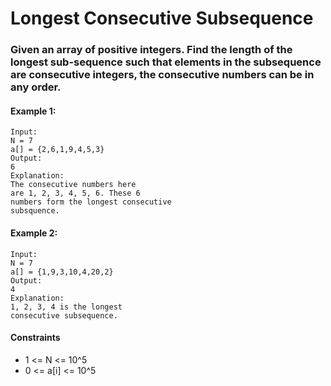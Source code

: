 # Longest Consecutive Subsequence

### Given an array of positive integers. Find the length of the longest sub-sequence such that elements in the subsequence are consecutive integers, the consecutive numbers can be in any order.

#### Example 1:

    Input:
    N = 7
    a[] = {2,6,1,9,4,5,3}
    Output:
    6
    Explanation:
    The consecutive numbers here
    are 1, 2, 3, 4, 5, 6. These 6 
    numbers form the longest consecutive
    subsquence.

#### Example 2:

    Input:
    N = 7
    a[] = {1,9,3,10,4,20,2}
    Output:
    4
    Explanation:
    1, 2, 3, 4 is the longest
    consecutive subsequence.

#### Constraints

- 1 <= N <= 10^5
- 0 <= a[i] <= 10^5

